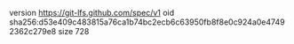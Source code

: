 version https://git-lfs.github.com/spec/v1
oid sha256:d53e409c483815a76ca1b74bc2ecb6c63950fb8f8e0c924a0e47492362c279e8
size 728

